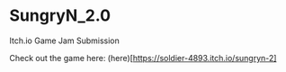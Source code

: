 # SungryN_2.0
Itch.io Game Jam Submission

Check out the game here: (here)[https://soldier-4893.itch.io/sungryn-2]
